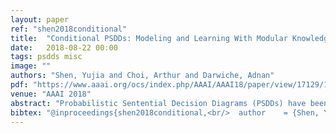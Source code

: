 ```yaml
---
layout: paper
ref: "shen2018conditional"
title:  "Conditional PSDDs: Modeling and Learning With Modular Knowledge"
date:   2018-08-22 00:00
tags: psdds misc
image: ""
authors: "Shen, Yujia and Choi, Arthur and Darwiche, Adnan"
pdf: "https://www.aaai.org/ocs/index.php/AAAI/AAAI18/paper/view/17129/16219"
venue: "AAAI 2018"
abstract: "Probabilistic Sentential Decision Diagrams (PSDDs) have been proposed for learning tractable probability distributions from a combination of data and background knowledge (in the form of Boolean constraints). In this paper, we propose a variant on PSDDs, called conditional PSDDs, for representing a family of distributions that are conditioned on the same set of variables. Conditional PSDDs can also be learned from a combination of data and (modular) background knowledge. We use conditional PSDDs to define a more structured version of Bayesian networks, in which nodes can have an exponential number of states, hence expanding the scope of domains where Bayesian networks can be applied. Compared to classical PSDDs, the new representation exploits the independencies captured by a Bayesian network to decompose the learning process into localized learning tasks, which enables the learning of better models while using less computation. We illustrate the promise of conditional PSDDs and structured Bayesian networks empirically, and by providing a case study to the modeling of distributions over routes on a map."
bibtex: "@inproceedings{shen2018conditional,<br/>  author    = {Shen, Yujia and Choi, Arthur and Darwiche, Adnan},<br/>  title     = {Conditional PSDDs: Modeling and Learning With Modular Knowledge},<br/>  booktitle = {{AAAI}},<br/>  pages     = {6433--6442},<br/>  publisher = {{AAAI} Press},<br/>  year      = {2018}<br/>}"
---
```

